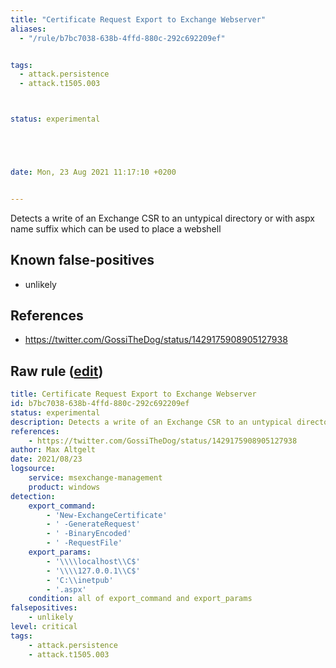 ```yaml
---
title: "Certificate Request Export to Exchange Webserver"
aliases:
  - "/rule/b7bc7038-638b-4ffd-880c-292c692209ef"


tags:
  - attack.persistence
  - attack.t1505.003



status: experimental





date: Mon, 23 Aug 2021 11:17:10 +0200


---
```


Detects a write of an Exchange CSR to an untypical directory or with aspx name suffix which can be used to place a webshell

<!--more-->


## Known false-positives

* unlikely



## References

* https://twitter.com/GossiTheDog/status/1429175908905127938


## Raw rule ([edit](https://github.com/SigmaHQ/sigma/edit/master/rules/windows/builtin/msexchange/win_exchange_proxyshell_certificate_generation.yml))
```yaml
title: Certificate Request Export to Exchange Webserver
id: b7bc7038-638b-4ffd-880c-292c692209ef
status: experimental
description: Detects a write of an Exchange CSR to an untypical directory or with aspx name suffix which can be used to place a webshell
references:
    - https://twitter.com/GossiTheDog/status/1429175908905127938
author: Max Altgelt
date: 2021/08/23
logsource:
    service: msexchange-management
    product: windows
detection:
    export_command:
        - 'New-ExchangeCertificate'
        - ' -GenerateRequest'
        - ' -BinaryEncoded'
        - ' -RequestFile'
    export_params:
        - '\\\\localhost\\C$'
        - '\\\\127.0.0.1\\C$'
        - 'C:\\inetpub'
        - '.aspx'
    condition: all of export_command and export_params
falsepositives:
    - unlikely
level: critical
tags:
    - attack.persistence
    - attack.t1505.003

```

